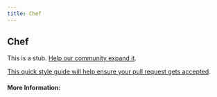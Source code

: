 ```yaml
---
title: Chef
---
```


## Chef

This is a stub. [Help our community expand it](https://github.com/freeCodeCamp/guide-articles/tree/master/articles/Tools/Chef/index.md).

[This quick style guide will help ensure your pull request gets accepted](https://github.com/freeCodeCamp/guide-articles/blob/master/README.md).

<!-- The article goes here, in GitHub-flavored Markdown. Feel free to add YouTube videos, images, and CodePen/JSBin embeds  -->

#### More Information:
<!-- Please add any articles you think might be helpful to read before writing the article -->


